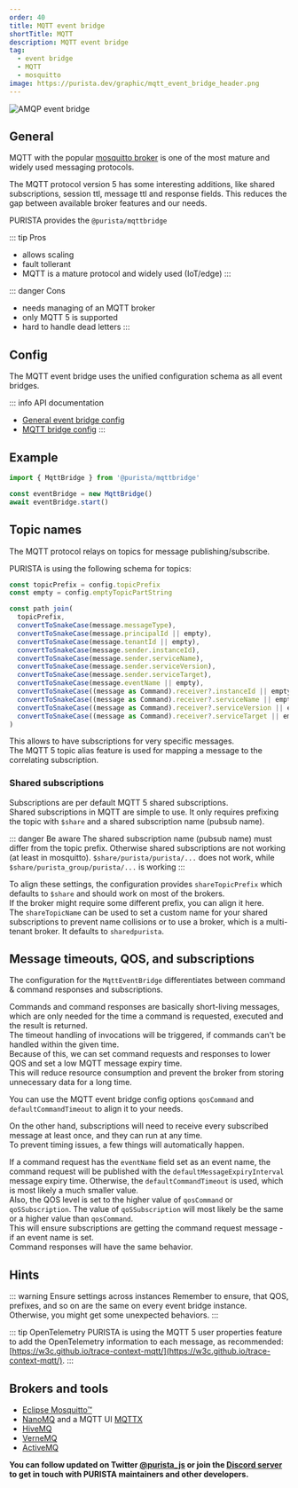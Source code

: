 ```yaml
---
order: 40
title: MQTT event bridge
shortTitle: MQTT
description: MQTT event bridge
tag:
  - event bridge
  - MQTT
  - mosquitto
image: https://purista.dev/graphic/mqtt_event_bridge_header.png
---
```


![AMQP event bridge](/graphic/mqtt_event_bridge_header.png)

## General

MQTT with the popular [mosquitto broker](https://mosquitto.org) is one of the most mature and widely used messaging protocols.  

The MQTT protocol version 5 has some interesting additions, like shared subscriptions, session ttl, message ttl and response fields. This reduces the gap between available broker features and our needs.

PURISTA provides the `@purista/mqttbridge`

::: tip Pros

- allows scaling
- fault tollerant
- MQTT is a mature protocol and widely used (IoT/edge)
:::

::: danger Cons

- needs managing of an MQTT broker
- only MQTT 5 is supported
- hard to handle dead letters
:::

## Config

The MQTT event bridge uses the unified configuration schema as all event bridges.  

::: info API documentation

- [General event bridge config](../../api/modules/purista_core.html#eventbridgeconfig)
- [MQTT bridge config](../../api/modules/purista_mqttbridge.html#mqttbridgeconfig)
:::

## Example

```typescript
import { MqttBridge } from '@purista/mqttbridge'

const eventBridge = new MqttBridge()
await eventBridge.start()

```

## Topic names

The MQTT protocol relays on topics for message publishing/subscribe.

PURISTA is using the following schema for topics:

```typescript
const topicPrefix = config.topicPrefix
const empty = config.emptyTopicPartString

const path join(
  topicPrefix,
  convertToSnakeCase(message.messageType),
  convertToSnakeCase(message.principalId || empty),
  convertToSnakeCase(message.tenantId || empty),
  convertToSnakeCase(message.sender.instanceId),
  convertToSnakeCase(message.sender.serviceName),
  convertToSnakeCase(message.sender.serviceVersion),
  convertToSnakeCase(message.sender.serviceTarget),
  convertToSnakeCase(message.eventName || empty),
  convertToSnakeCase((message as Command).receiver?.instanceId || empty),
  convertToSnakeCase((message as Command).receiver?.serviceName || empty),
  convertToSnakeCase((message as Command).receiver?.serviceVersion || empty),
  convertToSnakeCase((message as Command).receiver?.serviceTarget || empty),
)
```

This allows to have subscriptions for very specific messages.  
The MQTT 5 topic alias feature is used for mapping a message to the correlating subscription.  

### Shared subscriptions

Subscriptions are per default MQTT 5 shared subscriptions.  
Shared subscriptions in MQTT are simple to use. It only requires prefixing the topic with `$share` and a shared subscription name (pubsub name).

::: danger Be aware
The shared subscription name (pubsub name) must differ from the topic prefix. Otherwise shared subscriptions are not working (at least in mosquitto).
`$share/purista/purista/...` does not work, while `$share/purista_group/purista/...` is working
:::

To align these settings, the configuration provides `shareTopicPrefix` which defaults to `$share` and should work on most of the brokers.  
If the broker might require some different prefix, you can align it here.  
The `shareTopicName` can be used to set a custom name for your shared subscriptions to prevent name collisions or to use a broker, which is a multi-tenant broker. It defaults to `sharedpurista`.

## Message timeouts, QOS, and subscriptions

The configuration for the `MqttEventBridge` differentiates between command & command responses and subscriptions.  

Commands and command responses are basically short-living messages, which are only needed for the time a command is requested, executed and the result is returned.  
The timeout handling of invocations will be triggered, if commands can't be handled within the given time.  
Because of this, we can set command requests and responses to lower QOS and set a low MQTT message expiry time.  
This will reduce resource consumption and prevent the broker from storing unnecessary data for a long time.

You can use the MQTT event bridge config options `qosCommand` and `defaultCommandTimeout` to align it to your needs.

On the other hand, subscriptions will need to receive every subscribed message at least once, and they can run at any time.  
To prevent timing issues, a few things will automatically happen.

If a command request has the `eventName` field set as an event name, the command request will be published with the `defaultMessageExpiryInterval` message expiry time.  Otherwise, the `defaultCommandTimeout` is used, which is most likely a much smaller value.  
Also, the QOS level is set to the higher value of `qosCommand` or `qoSSubscription`. The value of `qoSSubscription` will most likely be the same or a higher value than `qosCommand`.  
This will ensure subscriptions are getting the command request message - if an event name is set.  
Command responses will have the same behavior.

## Hints

::: warning Ensure settings across instances
Remember to ensure, that QOS, prefixes, and so on are the same on every event bridge instance.  
Otherwise, you might get some unexpected behaviors.
:::

::: tip OpenTelemetry
PURISTA is using the MQTT 5 user properties feature to add the OpenTelemetry information to each message, as recommended:  
[https://w3c.github.io/trace-context-mqtt/](https://w3c.github.io/trace-context-mqtt/).
:::

## Brokers and tools

- [Eclipse Mosquitto™](https://mosquitto.org/)
- [NanoMQ](https://www.emqx.com/en/products/nanomq) and a MQTT UI [MQTTX](https://www.emqx.com/en/products/mqttx)
- [HiveMQ](https://www.hivemq.com/)
- [VerneMQ](https://vernemq.com/)
- [ActiveMQ](https://activemq.apache.org/)

__You can follow updated on Twitter [@purista_js](https://twitter.com/purista_js) or join the [Discord server](https://discord.gg/9feaUm3H2v) to get in touch with PURISTA maintainers and other developers.__
